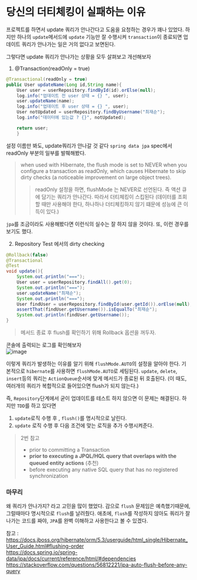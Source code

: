 # 당신의 더티체킹이 실패하는 이유

프로젝트를 하면서 update 쿼리가 안나간다고 도움을 요청하는 경우가 꽤나 있었다.
하지만 하나의 ```update```메서드에 ```update``` 기능만 잘 수행시켜 ```transaction```이 종료되면 업데이트 쿼리가 안나가는 일은
거의 없다고 보면된다.

그렇다면 update 쿼리가 안나가는 상황을 모두 살펴보고 개선해보자

1. @Transaction(readOnly = true)
```java
@Transactional(readOnly = true)
public User updateName(Long id,String name){
    User user = userRepository.findById(id).orElse(null);
    log.info("업데이트 전 user 상태 = {} ", user);
    user.updateName(name);
    log.info("업데이트 후 user 상태 = {} ", user);
    User notUpdated = userRepository.findByUsername("최재순");
    log.info("데이터에 있는값 ? {}", notUpdated);

    return user;
    }
```
설정 이름만 봐도, update쿼리가 안나갈 것 같다 ```spring data jpa``` spec에서 readOnly 부분의 일부를 발췌해봤다.
> when used with Hibernate, the flush mode is set to NEVER when you configure a transaction as readOnly, which causes Hibernate to skip dirty checks (a noticeable improvement on large object trees).
> > readOnly 설정을 하면, flushMode 는 NEVER로 선언된다. 즉 액션 큐에 담기는 쿼리가 안나간다.
> > 따라서 더티체킹이 스킵된다 (데이터를 조회할 때만 사용해야 한다, 하나하나 더티체킹하지 않기 떄문에 성능에 큰 이득이 있다.)

```jpa```를 조금이라도 사용해봤다면 이런식의 실수는 잘 하지 않을 것이다.
또, 이런 경우를 보기도 했다.

2. Repository Test 에서의 dirty checking
```java
@Rollback(false)
@Transactional
@Test
void update(){
    System.out.println("===");
    User user = userRepository.findAll().get(0);
    System.out.println("===");
    user.updateName("최재순");
    System.out.println("===");
    User findUser = userRepository.findById(user.getId()).orElse(null);
    assertThat(findUser.getUsername()).isEqualTo("최재순");
    System.out.println(findUser.getUsername());
}
```
> 메서드 종료 후 flush를 확인하기 위해 Rollback 옵션을 꺼두자.

콘솔에 출력되는 로그를 확인해보자  
![image](https://user-images.githubusercontent.com/87312401/144169173-28e0ba73-d37b-46c3-a9e4-b894bbee0f8f.png)

이렇게 쿼리가 발생하는 이유를 알기 위해 ```flushMode.AUTO```의 설정을 알아야 한다.
기본적으로 ```hibernate```를 사용하면 ```flushMode.AUTO```로 세팅된다. 
```update```, ```delete```, ```insert```등의 쿼리는 ```ActionQueue```순서에 맞게 메서드가
종료된 뒤 호출된다. (이 때도, 여러개의 쿼리가 복합적으로 들어있으면 flush가 되지 않는다.)

즉, ```Repository```단계에서 굳이 업데이트를 테스트 하지 않으면 이 문제는 해결된다.
하지만 ```TDD```를 하고 있다면
1. ```update```로직 수행 후 , ```flush()```를 명시적으로 날린다.
2. ```update``` 로직 수행 후 다음 조건에 맞는 로직을 추가 수행시켜준다.
> 2번 참고
> * prior to committing a Transaction
> * **prior to executing a JPQL/HQL query that overlaps with the queued entity actions** (추천)
> * before executing any native SQL query that has no registered synchronization

### 마무리
왜 쿼리가 안나가지? 라고 고민을 많이 했었다. 감으로 ```flush``` 문제임은 예측했기때문에,
그럴때마다 명시적으로 ```flush```를 날려줬다. 애초에, ```flush```를 작성하지 않아도
쿼리가 잘 나가는 코드를 짜야, ```JPA```를 완벽 이해하고 사용한다고 볼 수 있겠다.

참고 :
https://docs.jboss.org/hibernate/orm/5.3/userguide/html_single/Hibernate_User_Guide.html#flushing-order  
https://docs.spring.io/spring-data/jpa/docs/current/reference/html/#dependencies  
https://stackoverflow.com/questions/56812221/jpa-auto-flush-before-any-query
